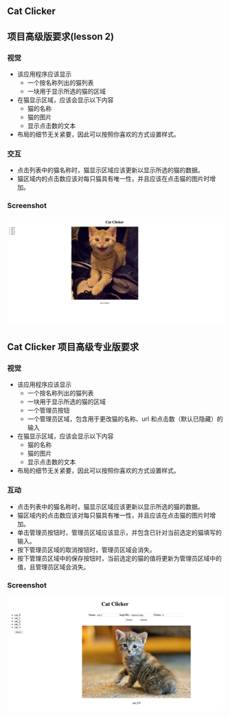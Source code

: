 Cat Clicker
---
## 项目高级版要求(lesson 2)
### 视觉
* 该应用程序应该显示
    * 一个按名称列出的猫列表
    * 一块用于显示所选的猫的区域
* 在猫显示区域，应该会显示以下内容
    * 猫的名称
    * 猫的图片
    * 显示点击数的文本
* 布局的细节无关紧要，因此可以按照你喜欢的方式设置样式。

### 交互
* 点击列表中的猫名称时，猫显示区域应该更新以显示所选的猫的数据。
* 猫区域内的点击数应该对每只猫具有唯一性，并且应该在点击猫的图片时增加。

### Screenshot
![cat](/screenshot_premium.png)

## Cat Clicker 项目高级专业版要求
### 视觉
* 该应用程序应该显示
    * 一个按名称列出的猫列表
    * 一块用于显示所选的猫的区域
    * 一个管理员按钮
    * 一个管理员区域，包含用于更改猫的名称、url 和点击数（默认已隐藏）的输入
* 在猫显示区域，应该会显示以下内容
    * 猫的名称
    * 猫的图片
    * 显示点击数的文本
* 布局的细节无关紧要，因此可以按照你喜欢的方式设置样式。

### 互动
* 点击列表中的猫名称时，猫显示区域应该更新以显示所选的猫的数据。
* 猫区域内的点击数应该对每只猫具有唯一性，并且应该在点击猫的图片时增加。
* 单击管理员按钮时，管理员区域应该显示，并包含已针对当前选定的猫填写的输入。
* 按下管理员区域的取消按钮时，管理员区域会消失。
* 按下管理员区域中的保存按钮时，当前选定的猫的值将更新为管理员区域中的值，且管理员区域会消失。

### Screenshot
![cat](/screenshot_pro.png)
